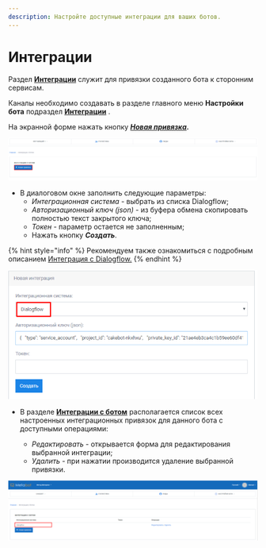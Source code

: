 ```yaml
---
description: Настройте доступные интеграции для ваших ботов.
---
```


# Интеграции

Раздел [**Интеграции**](https://app.metabot24.com/bot-integration) служит для привязки созданного бота к сторонним сервисам. 

Каналы необходимо создавать в разделе главного меню **Настройки бота** подраздел [**Интеграции**](https://app.metabot24.com/bot-integration) .

На экранной форме нажать кнопку [_**Новая привязка**_](https://app.metabot24.com/bot-integration/create)**.**

![](../.gitbook/assets/izobrazhenie%20%28391%29.png)

* В диалоговом окне заполнить следующие параметры:
  * _Интеграционная система_ - выбрать из списка Dialogflow;
  * _Авторизационный ключ \(json\)_  - из буфера обмена скопировать полностью текст закрытого ключа;
  * _Токен_ - параметр остается не заполненным;
  * Нажать кнопку _**Создать**_.

{% hint style="info" %}
Рекомендуем также ознакомиться с подробным описанием [Интеграция с Dialogflow.](https://metarex.gitbook.io/metabot24/dialogflow/integraciya-s-dialogflow)
{% endhint %}

![](../.gitbook/assets/izobrazhenie%20%2885%29.png)

* В разделе [**Интеграции с ботом**](https://app.metabot24.com/bot-integration) располагается список всех настроенных интеграционных привязок для данного бота с доступными операциями: 

  * _Редактировать_ - открывается форма для редактирования выбранной интеграции;
  * _Удалить -_ при нажатии производится удаление выбранной привязки.

![](../.gitbook/assets/izobrazhenie%20%2837%29.png)

